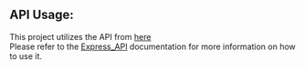 ## API Usage:
This project utilizes the API from [here](https://github.com/NikhilKalloli/Express_API)  
Please refer to the [Express_API](https://github.com/NikhilKalloli/Express_API) documentation for more information on how to use it.
